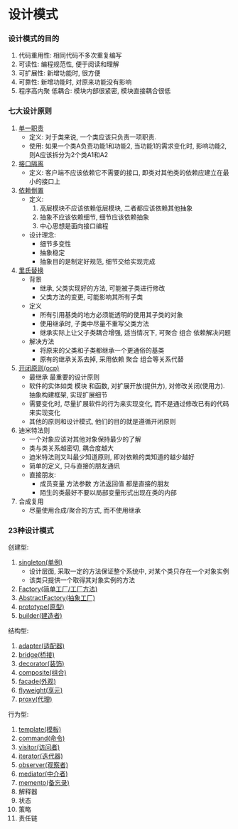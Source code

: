 # 设计模式
### 设计模式的目的
1. 代码重用性: 相同代码不多次重复编写
1. 可读性: 编程规范性, 便于阅读和理解
1. 可扩展性: 新增功能时, 很方便
1. 可靠性: 新增功能时, 对原来功能没有影响
1. 程序高内聚 低耦合: 模块内部很紧密, 模块直接耦合很低

### 七大设计原则
1. [单一职责](./principle/p01singleresponsibility/README.md)  
    - 定义: 对于类来说, 一个类应该只负责一项职责.  
    - 使用: 如果一个类A负责功能1和功能2, 当功能1的需求变化时, 影响功能2, 则A应该拆分为2个类A1和A2
1. [接口隔离](./principle/p02interfacesegregation/README.md)   
    - 定义: 客户端不应该依赖它不需要的接口, 即类对其他类的依赖应建立在最小的接口上
1. [依赖倒置](./principle/p03inversion/README.md) 
    - 定义: 
        1. 高层模块不应该依赖低层模块, 二者都应该依赖其他抽象
        1. 抽象不应该依赖细节, 细节应该依赖抽象
        1. 中心思想是面向接口编程
    - 设计理念:
        - 细节多变性
        - 抽象稳定
        - 抽象目的是制定好规范, 细节交给实现完成
1. [里氏替换](./principle/p04liskow/README.md) 
    - 背景
        - 继承, 父类实现好的方法, 可能被子类进行修改
        - 父类方法的变更, 可能影响其所有子类
    - 定义
        - 所有引用基类的地方必须能透明的使用其子类的对象
        - 使用继承时, 子类中尽量不重写父类方法
        - 继承实际上让父子类耦合增强, 适当情况下, 可聚合 组合 依赖解决问题
    - 解决方法
        - 将原来的父类和子类都继承一个更通俗的基类
        - 原有的继承关系去掉, 采用依赖 聚合 组合等关系代替
1. [开闭原则(ocp)](./principle/p05ocp/README.md) 
    - 最继承 最重要的设计原则
    - 软件的实体如类 模块 和函数, 对扩展开放(提供方), 对修改关闭(使用方). 抽象构建框架, 实现扩展细节
    - 需要变化时, 尽量扩展软件的行为来实现变化, 而不是通过修改已有的代码来实现变化
    - 其他的原则和设计模式, 他们的目的就是遵循开闭原则
1. 迪米特法则
    - 一个对象应该对其他对象保持最少的了解
    - 类与类关系越密切, 耦合度越大
    - 迪米特法则又叫最少知道原则, 即对依赖的类知道的越少越好
    - 简单的定义, 只与直接的朋友通讯
    - 直接朋友: 
        - 成员变量 方法参数 方法返回值 都是直接的朋友
        - 陌生的类最好不要以局部变量形式出现在类的内部
1. 合成复用
    - 尽量使用合成/聚合的方式, 而不使用继承

### 23种设计模式  
创建型:
1. [singleton(单例)](./design/d01singleton/README.md)   
    - 设计层面, 采取一定的方法保证整个系统中, 对某个类只存在一个对象实例
    - 该类只提供一个取得其对象实例的方法
1. [Factory(简单工厂/工厂方法)](./design/d02factory/README.md)    
1. [AbstractFactory(抽象工厂)](./design/d03abstractfactory/README.md)    
1. [prototype(原型)](./design/d04prototype/README.md)   
1. [builder(建造者)](./design/d05builder/README.md)   
 
结构型:
1. [adapter(适配器)](./design/d06adapter/README.md) 
1. [bridge(桥接)](./design/d07bridge/README.md) 
1. [decorator(装饰)](./design/d08decorator/README.md) 
1. [composite(组合)](./design/d09composite/README.md) 
1. [facade(外观)](./design/d10facade/README.md) 
1. [flyweight(享元)](./design/d11flyweight/README.md) 
1. [proxy(代理)](./design/d12proxy/README.md) 
 
行为型:
1. [template(模板)](./design/d13template/README.md) 
1. [command(命令)](./design/d14command/README.md) 
1. [visitor(访问者)](./design/d15visitor/README.md) 
1. [iterator(迭代器)](./design/d16iterator/README.md) 
1. [observer(观察者)](./design/d17observer/README.md) 
1. [mediator(中介者)](./design/d18mediator/README.md) 
1. [memento(备忘录)](./design/d19memento/README.md) 
1. 解释器
1. 状态
1. 策略
1. 责任链